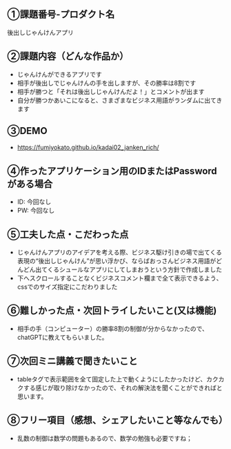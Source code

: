 ## ①課題番号-プロダクト名
後出しじゃんけんアプリ

## ②課題内容（どんな作品か）
- じゃんけんができるアプリです
- 相手が後出しでじゃんけんの手を出しますが、その勝率は8割です
- 相手が勝つと「それは後出しじゃんけんだよ！」とコメントが出ます
- 自分が勝つかあいこになると、さまざまなビジネス用語がランダムに出てきます

## ③DEMO
- https://fumiyokato.github.io/kadai02_janken_rich/

## ④作ったアプリケーション用のIDまたはPasswordがある場合
- ID: 今回なし
- PW: 今回なし

## ⑤工夫した点・こだわった点
- じゃんけんアプリのアイデアを考える際、ビジネス駆け引きの場で出てくる表現の“後出しじゃんけん”が思い浮かび、ならばおっさんビジネス用語がどんどん出てくるシュールなアプリにしてしまおうという方針で作成しました
- 下へスクロールすることなくビジネスコメント欄まで全て表示できるよう、cssでのサイズ指定にこだわりました

## ⑥難しかった点・次回トライしたいこと(又は機能)
- 相手の手（コンピューター）の勝率8割の制御が分からなかったので、chatGPTに教えてもらいました。

## ⑦次回ミニ講義で聞きたいこと
- tableタグで表示範囲を全て固定した上で動くようにしたかったけど、カクカクする感じが取り除けなかったので、それの解決法を聞くことができればと思います。

## ⑧フリー項目（感想、シェアしたいこと等なんでも）
- 乱数の制御は数学の問題もあるので、数学の勉強も必要ですね；